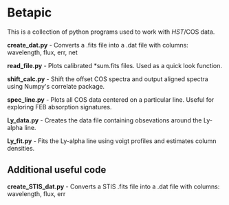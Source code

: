 # Betapic

This is a collection of python programs used to work with _HST_/COS data.

**create_dat.py** - Converts a .fits file into a .dat file with columns: wavelength, flux, err, net

**read_file.py** - Plots calibrated *sum.fits files. Used as a quick look function.

**shift_calc.py** - Shift the offset COS spectra and output aligned spectra using Numpy's correlate package.

**spec_line.py** - Plots all COS data centered on a particular line. Useful for exploring FEB absorption signatures.

**Ly_data.py** - Creates the data file containing obsevations around the Ly-alpha line.

**Ly_fit.py** - Fits the Ly-alpha line using voigt profiles and estimates column densities.


Additional useful code
-----------

**create_STIS_dat.py** - Converts a STIS .fits file into a .dat file with columns: wavelength, flux, err
